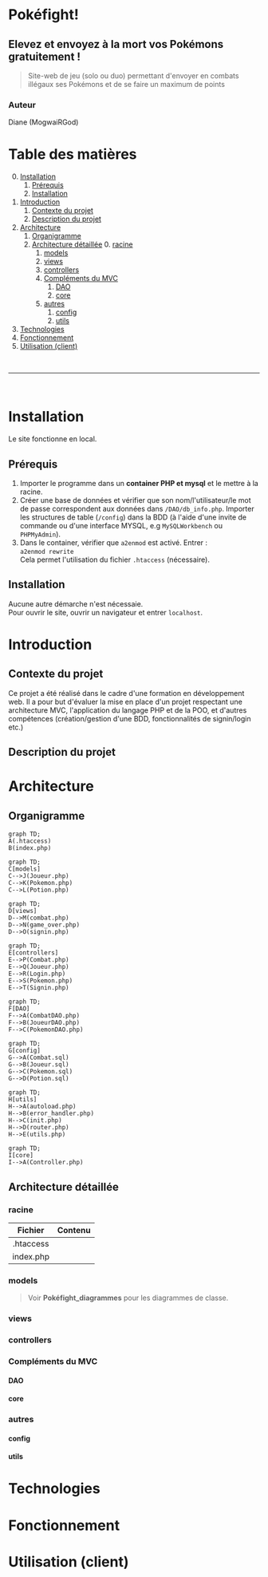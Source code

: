Pokéfight!
===

Elevez et envoyez à la mort vos Pokémons gratuitement !
---
> Site-web de jeu (solo ou duo) permettant d'envoyer en combats illégaux ses Pokémons et de se faire un maximum de points

### Auteur
Diane (MogwaiRGod)

# Table des matières
0. [Installation](#installation)
    1. [Prérequis](#prérequis)
    2. [Installation](#installation)
1. [Introduction](#introduction)
    1. [Contexte du projet](#contexte)
    2. [Description du projet](#description)
2. [Architecture](#architecture)
    1. [Organigramme](#organigramme)
    2. [Architecture détaillée](#architecture)
        0. [racine](#racine)
        1. [models](#models)
        2. [views](#views)
        3. [controllers](#controllers)
        4. [Compléments du MVC](#compléments)
            1. [DAO](#DAO)
            2. [core](#core)
        5. [autres](#autres)
            1. [config](#config)
            2. [utils](#utils)
3. [Technologies](#technologies)
4. [Fonctionnement](#fonctionnement)
5. [Utilisation (client)](#utilisation)

<br><hr><br>

# Installation
Le site fonctionne en local.

## Prérequis
1. Importer le programme dans un **container PHP et mysql** et le mettre à la racine.
2. Créer une base de données et vérifier que son nom/l'utilisateur/le mot de passe correspondent aux données dans ``/DAO/db_info.php``. Importer les structures de table (``/config``) dans la BDD (à l'aide d'une invite de commande ou d'une interface MYSQL, e.g ``MySQLWorkbench`` ou ``PHPMyAdmin``).
3. Dans le container, vérifier que ``a2enmod`` est activé. Entrer : <br>
``a2enmod rewrite``<br>
Cela permet l'utilisation du fichier ``.htaccess`` (nécessaire).

## Installation
Aucune autre démarche n'est nécessaie.<br>
Pour ouvrir le site, ouvrir un navigateur et entrer ``localhost``.


# Introduction
## Contexte du projet
Ce projet a été réalisé dans le cadre d'une formation en développement web. Il a pour but d'évaluer la mise en place d'un projet respectant une architecture MVC, l'application du langage PHP et de la POO, et d'autres compétences (création/gestion d'une BDD, fonctionnalités de signin/login etc.)

## Description du projet


# Architecture

## Organigramme
```mermaid
graph TD;
A(.htaccess)
B(index.php)
```
```mermaid
graph TD;
C[models]
C-->J(Joueur.php) 
C-->K(Pokemon.php) 
C-->L(Potion.php)
```	
```mermaid
graph TD;
D[views]
D-->M(combat.php)
D-->N(game_over.php)
D-->O(signin.php)
```	
```mermaid
graph TD;
E[controllers]
E-->P(Combat.php)
E-->Q(Joueur.php)
E-->R(Login.php)
E-->S(Pokemon.php)
E-->T(Signin.php)
```	
```mermaid
graph TD;
F[DAO]
F-->A(CombatDAO.php)
F-->B(JoueurDAO.php)
F-->C(PokemonDAO.php)
```	
```mermaid
graph TD;
G[config]
G-->A(Combat.sql)
G-->B(Joueur.sql)
G-->C(Pokemon.sql)
G-->D(Potion.sql)
```	
```mermaid
graph TD;
H[utils]
H-->A(autoload.php)
H-->B(error_handler.php)
H-->C(init.php)
H-->D(router.php)
H-->E(utils.php)
```	
```mermaid
graph TD;
I[core]
I-->A(Controller.php)
```	

## Architecture détaillée

### racine
| Fichier | Contenu |
|:--:|:--|
| .htaccess ||
| index.php ||


### models
> Voir **Pokéfight_diagrammes** pour les diagrammes de classe.<br>

### views

### controllers

### Compléments du MVC
#### DAO
#### core

### autres
#### config
#### utils

# Technologies

# Fonctionnement

# Utilisation (client)
